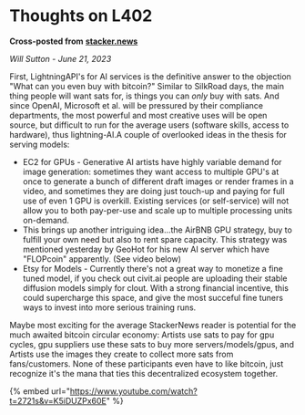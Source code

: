 # Thoughts on L402

**Cross-posted from** [**stacker.news**](https://stacker.news/items/196148)

_Will Sutton - June 21, 2023_

First, LightningAPI's for AI services is the definitive answer to the objection "What can you even buy with bitcoin?" Similar to SilkRoad days, the main thing people will want sats for, is things you can _only_ buy with sats. And since OpenAI, Microsoft et al. will be pressured by their compliance departments, the most powerful and most creative uses will be open source, but difficult to run for the average users (software skills, access to hardware), thus lightning-AI.A couple of overlooked ideas in the thesis for serving models:

* EC2 for GPUs - Generative AI artists have highly variable demand for image generation: sometimes they want access to multiple GPU's at once to generate a bunch of different draft images or render frames in a video, and sometimes they are doing just touch-up and paying for full use of even 1 GPU is overkill. Existing services (or self-service) will not allow you to both pay-per-use and scale up to multiple processing units on-demand.
* This brings up another intriguing idea...the AirBNB GPU strategy, buy to fulfill your own need but also to rent spare capacity. This strategy was mentioned yesterday by GeoHot for his new AI server which have "FLOPcoin" apparently. (See video below)
* Etsy for Models - Currently there's not a great way to monetize a fine tuned model, if you check out civit.ai people are uploading their stable diffusion models simply for clout. With a strong financial incentive, this could supercharge this space, and give the most succeful fine tuners ways to invest into more serious training runs.

Maybe most exciting for the average StackerNews reader is potential for the much awaited bitcoin circular economy: Artists use sats to pay for gpu cycles, gpu suppliers use these sats to buy more servers/models/gpus, and Artists use the images they create to collect more sats from fans/customers. None of these participants even have to like bitcoin, just recognize it's the mana that ties this decentralized ecosystem together.

{% embed url="https://www.youtube.com/watch?t=2721s&v=K5iDUZPx60E" %}
